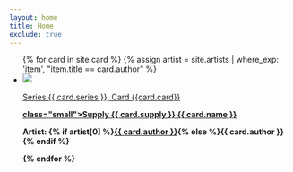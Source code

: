 ```yaml
---
layout: home
title: Home
exclude: true
---
```


<ul class="assets">
{% for card in site.card %}
{% assign artist = site.artists | where_exp: 'item', "item.title == card.author" %}
  <li>
    <img src="{% if card.image != null and card.image != '' %}{{ card.image }}{% else %}{{'assets/placeholder.png' | relative_url}}{% endif %}">
    <a href="card/{{ card.name | downcase }}">
      <p class="small">Series {{ card.series }}, Card {{card.card}}</p>
      <b> class="small">Supply {{ card.supply }}<b>
      <b>{{ card.name }}</b>
    </a>    
    <p class="small">Artist: {% if artist[0] %}<a href="{{ artist[0].url | relative_url }}">{{ card.author }}</a>{% else %}{{ card.author }}{% endif %}</p>
  </li>
{% endfor %}
</ul>
